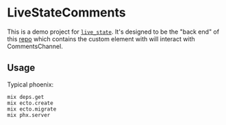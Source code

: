 # LiveStateComments

This is a demo project for [`live_state`](https://github.com/gaslight/live_state). It's designed to 
be the "back end" of this [repo](https://github.com/gaslight/livestate-comments) which contains the custom element with will interact with CommentsChannel.

## Usage

Typical phoenix:

```
mix deps.get
mix ecto.create
mix ecto.migrate
mix phx.server
```
